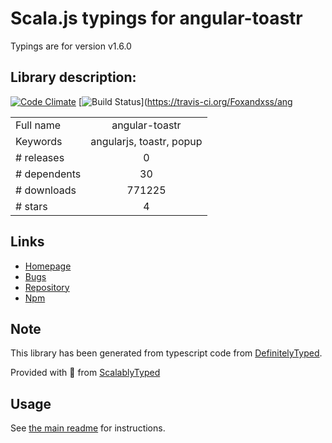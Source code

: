 
# Scala.js typings for angular-toastr

Typings are for version v1.6.0

## Library description:
[![Code Climate](https://codeclimate.com/github/Foxandxss/angular-toastr.png)](https://codeclimate.com/github/Foxandxss/angular-toastr) [![Build Status](https://travis-ci.org/Foxandxss/angular-toastr.svg?branch=master)](https://travis-ci.org/Foxandxss/ang

|                    |                 |
| ------------------ | :-------------: |
| Full name          | angular-toastr |
| Keywords           | angularjs, toastr, popup |
| # releases         | 0 |
| # dependents       | 30 |
| # downloads        | 771225 |
| # stars            | 4 |

## Links
- [Homepage](https://github.com/Foxandxss/angular-toastr#readme)
- [Bugs](https://github.com/Foxandxss/angular-toastr/issues)
- [Repository](https://github.com/Foxandxss/angular-toastr)
- [Npm](https://www.npmjs.com/package/angular-toastr)
    


## Note
This library has been generated from typescript code from [DefinitelyTyped](https://definitelytyped.org).

Provided with :purple_heart: from [ScalablyTyped](https://github.com/oyvindberg/ScalablyTyped)

## Usage
See [the main readme](../../readme.md) for instructions.


